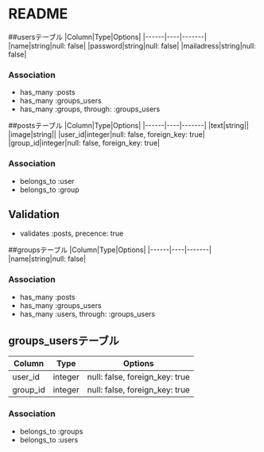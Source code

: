 # README

##usersテーブル
|Column|Type|Options|
|------|----|-------|
|name|string|null: false|
|password|string|null: false|
|mailadress|string|null: false|
### Association
- has_many :posts
- has_many :groups_users
- has_many :groups, through: :groups_users

##postsテーブル
|Column|Type|Options|
|------|----|-------|
|text|string||
|image|string||
|user_id|integer|null: false, foreign_key: true|
|group_id|integer|null: false, foreign_key: true|
### Association
- belongs_to :user
- belongs_to :group
## Validation
- validates :posts, precence: true

##groupsテーブル
|Column|Type|Options|
|------|----|-------|
|name|string|null: false|
### Association
- has_many :posts
- has_many :groups_users
- has_many :users, through: :groups_users


## groups_usersテーブル
|Column|Type|Options|
|------|----|-------|
|user_id|integer|null: false, foreign_key: true|
|group_id|integer|null: false, foreign_key: true|
### Association
- belongs_to :groups
- belongs_to :users
